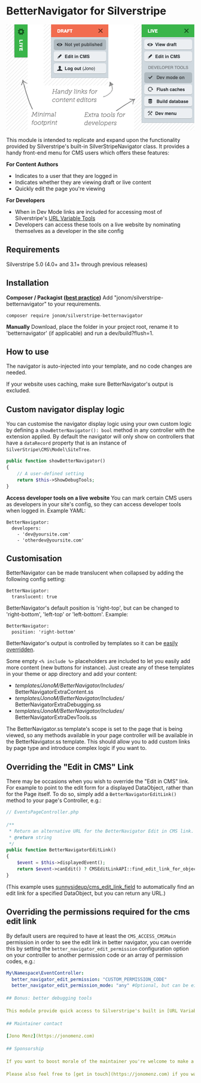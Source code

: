 # BetterNavigator for Silverstripe

![Diagram of module](images/demo.png)

This module is intended to replicate and expand upon the functionality provided by Silverstripe's built-in SilverStripeNavigator class. It provides a handy front-end menu for CMS users which offers these features:

**For Content Authors**

 * Indicates to a user that they are logged in
 * Indicates whether they are viewing draft or live content
 * Quickly edit the page you're viewing

**For Developers**

 * When in Dev Mode links are included for accessing most of Silverstripe's [URL Variable Tools](http://doc.silverstripe.org/framework/en/reference/urlvariabletools)
 * Developers can access these tools on a live website by nominating themselves as a developer in the site config

## Requirements

Silverstripe 5.0 (4.0+ and 3.1+ through previous releases)

## Installation

**Composer / Packagist ([best practice](http://doc.silverstripe.org/framework/en/trunk/installation/composer))**
Add "jonom/silverstripe-betternavigator" to your requirements.

```
composer require jonom/silverstripe-betternavigator
```

**Manually**
Download, place the folder in your project root, rename it to 'betternavigator' (if applicable) and run a dev/build?flush=1.

## How to use

The navigator is auto-injected into your template, and no code changes are needed.

If your website uses caching, make sure BetterNavigator's output is excluded.

## Custom navigator display logic

You can customise the navigator display logic using your own custom logic by defining a `showBetterNavigator(): bool`
method in any controller with the extension applied. By default the navigator will only show on controllers that have a `dataRecord` property that is an instance of `SilverStripe\CMS\Model\SiteTree`.

```php
public function showBetterNavigator()
{
    // A user-defined setting
    return $this->ShowDebugTools;
}
```
**Access developer tools on a live website**
You can mark certain CMS users as developers in your site's config, so they can access developer tools when logged in. Example YAML:

```
BetterNavigator:
  developers:
    - 'dev@yoursite.com'
    - 'otherdev@yoursite.com'
```

## Customisation

BetterNavigator can be made translucent when collapsed by adding the following config setting:

```
BetterNavigator:
  translucent: true
```

BetterNavigator's default position is 'right-top', but can be changed to 'right-bottom', 'left-top' or 'left-bottom'. Example:

```
BetterNavigator:
  position: 'right-bottom'
```

BetterNavigator's output is controlled by templates so it can be [easily overridden](http://doc.silverstripe.org/framework/en/topics/theme-development#overriding).

Some empty `<% include %>` placeholders are included to let you easily add more content (new buttons for instance). Just create any of these templates in your theme or app directory and add your content:

* *templates/JonoM/BetterNavigator/Includes/* BetterNavigatorExtraContent.ss
* *templates/JonoM/BetterNavigator/Includes/* BetterNavigatorExtraDebugging.ss
* *templates/JonoM/BetterNavigator/Includes/* BetterNavigatorExtraDevTools.ss

The BetterNavigator.ss template's scope is set to the page that is being viewed, so any methods available in your page controller will be available in the BetterNavigator.ss template. This should allow you to add custom links by page type and introduce complex logic if you want to.

## Overriding the "Edit in CMS" Link

There may be occasions when you wish to override the "Edit in CMS" link. For example to point to the edit form for a displayed DataObject, rather than for the Page itself. To do so, simply add a `BetterNavigatorEditLink()` method to your page's Controller, e.g.:

````php
// EventsPageController.php

/**
 * Return an alternative URL for the BetterNavigator Edit in CMS link.
 * @return string
 */
public function BetterNavigatorEditLink()
{
    $event = $this->displayedEvent();
    return $event->canEdit() ? CMSEditLinkAPI::find_edit_link_for_object($event) : false;
}
````

(This example uses [sunnysideup/cms_edit_link_field](https://github.com/sunnysideup/silverstripe-cms_edit_link_field) to automatically find an edit link for a specified DataObject, but you can return any URL.)

## Overriding the permissions required for the cms edit link

By default users are required to have at least the `CMS_ACCESS_CMSMain` permission in order to see the edit link in better navigator, you can override this by setting the `better_navigator_edit_permission` configuration option on your controller to another permission code or an array of permission codes, e.g.:

```yml
My\Namespace\EventController:
  better_navigator_edit_permission: "CUSTOM_PERMISSION_CODE"
  better_navigator_edit_permission_mode: "any" #Optional, but can be either "any" or "all" (defaults to "all")

## Bonus: better debugging tools

This module provide quick access to Silverstripe's built in [URL Variable Tools](http://doc.silverstripe.org/framework/en/reference/urlvariabletools) but reading their output isn't much fun. You can peek under Silverstripe's hood much more conveniently using lekoala's [Silverstripe DebugBar](https://github.com/lekoala/silverstripe-debugbar)

## Maintainer contact

[Jono Menz](https://jonomenz.com)

## Sponsorship

If you want to boost morale of the maintainer you're welcome to make a small monthly donation through [**GitHub**](https://github.com/sponsors/jonom), or a one time donation through [**PayPal**](https://www.paypal.com/cgi-bin/webscr?cmd=_s-xclick&hosted_button_id=Z5HEZREZSKA6A). ❤️ Thank you!

Please also feel free to [get in touch](https://jonomenz.com) if you want to hire the maintainer to develop a new feature, or discuss another opportunity.
